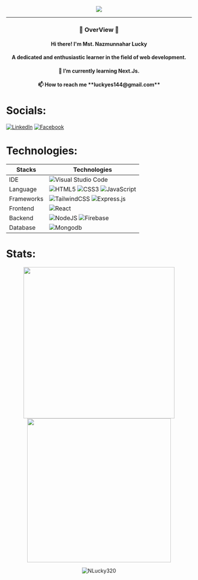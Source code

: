 

<div align='center'><img src="https://i.ibb.co/vwT42cG/BANNER.jpg" /></div>
<hr>
<h3 align="center">🔰 OverView 🔰</h2>
<h4 align="center">Hi there! I'm Mst. Nazmunnahar Lucky</h1>
<h4 align="center">A dedicated and enthusiastic learner in the field of web development.</h3>
<h4 align="center">🌱 I’m currently learning Next.Js.</h3>
<h4 align="center">📫 How to reach me **luckyes144@gmail.com**</h3>
<!-- 
<a align="left"> <img src="https://komarev.com/ghpvc/?username=NLucky320&label=Profile%20views&color=0e75b6&style=flat" alt="NLucky320" /> </a>
-->
 
# Socials:
 [![LinkedIn](https://img.shields.io/badge/LinkedIn-%230077B5.svg?logo=linkedin&logoColor=white)](https://linkedin.com/in/mst-nazmunnahar-lucky)  [![Facebook](https://img.shields.io/badge/Facebook-%231877F2.svg?logo=Facebook&logoColor=white)](https://facebook.com/nazmunnahar.lucky.75) 

# Technologies:
| Stacks        | Technologies  |
| ------------- | ------------- |
| IDE           |![Visual Studio Code](https://img.shields.io/badge/Visual_Studio_Code-0078D4?style=for-the-badge&logo=visual%20studio%20code&logoColor=ffcd34)|
| Language      | ![HTML5](https://img.shields.io/badge/html5-%23E34F26.svg?style=for-the-badge&logo=html5&logoColor=white) ![CSS3](https://img.shields.io/badge/css3-%231572B6.svg?style=for-the-badge&logo=css3&logoColor=white) ![JavaScript](https://img.shields.io/badge/javascript-%23323330.svg?style=for-the-badge&logo=javascript&logoColor=white)|
| Frameworks    | ![TailwindCSS](https://img.shields.io/badge/tailwindcss-%2338B2AC.svg?style=for-the-badge&logo=tailwind-css&logoColor=white) ![Express.js](https://img.shields.io/badge/express.js-%23404d59.svg?style=for-the-badge&logo=express&logoColor=ffcd34)
| Frontend      |  ![React](https://img.shields.io/badge/react-%2320232a.svg?style=for-the-badge&logo=react&logoColor=white)|
| Backend       |![NodeJS](https://img.shields.io/badge/node.js-6DA55F?style=for-the-badge&logo=node.js&logoColor=white) ![Firebase](https://img.shields.io/badge/firebase-a08021?style=for-the-badge&logo=firebase&logoColor=ffcd34)|
| Database      |![Mongodb](https://img.shields.io/badge/MongoDB-4EA94B?style=for-the-badge&logo=mongodb&logoColor=white) |

# Stats:

<div align="center">
  
<img width="410" src="https://streak-stats.demolab.com/?user=NLucky320" />

<img width="390" src="https://github-readme-stats.vercel.app/api?username=NLucky320&show_icons=true&rank_icon=github" />
  
<p><img align="center" src="https://github-readme-stats.vercel.app/api/top-langs?username=NLucky320&show_icons=true&locale=en&layout=compact" alt="NLucky320" /></p>
</div>

<!--
**NLucky320/NLucky320** is a ✨ _special_ ✨ repository because its `README.md` (this file) appears on your GitHub profile.

Here are some ideas to get you started:

- 🔭 I’m currently working on ...
- 🌱 I’m currently learning ...
- 👯 I’m looking to collaborate on ...
- 🤔 I’m looking for help with ...
- 💬 Ask me about ...
- 📫 How to reach me: ...
- 😄 Pronouns: ...
- ⚡ Fun fact: ...
-->
